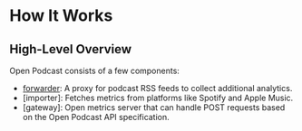 # How It Works

## High-Level Overview

Open Podcast consists of a few components:

- [forwarder]: A proxy for podcast RSS feeds to collect additional analytics.
- [importer]: Fetches metrics from platforms like Spotify and Apple Music.
- [gateway]: Open metrics server that can handle POST requests based on the Open Podcast API specification.

[forwarder]: https://github.com/openpodcast/forwarder

